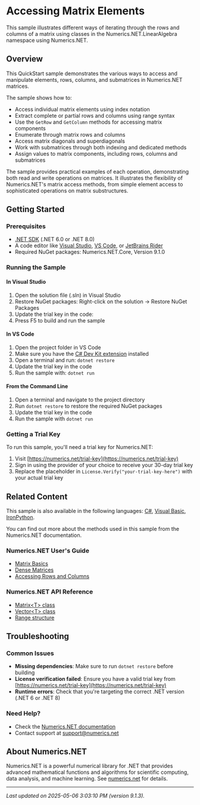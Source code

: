 # Accessing Matrix Elements

This sample illustrates different ways of iterating through the rows and columns of a matrix using classes in the Numerics.NET.LinearAlgebra namespace using Numerics.NET.

## Overview

This QuickStart sample demonstrates the various ways to access and manipulate elements, rows, columns, and 
submatrices in Numerics.NET matrices.

The sample shows how to:
- Access individual matrix elements using index notation
- Extract complete or partial rows and columns using range syntax
- Use the `GetRow` and `GetColumn` methods for accessing matrix components
- Enumerate through matrix rows and columns 
- Access matrix diagonals and superdiagonals
- Work with submatrices through both indexing and dedicated methods
- Assign values to matrix components, including rows, columns and submatrices

The sample provides practical examples of each operation, demonstrating both read and write 
operations on matrices. It illustrates the flexibility of Numerics.NET's matrix access methods,
from simple element access to sophisticated operations on matrix substructures.


## Getting Started

### Prerequisites

- [.NET SDK](https://dotnet.microsoft.com/download) (.NET 6.0 or .NET 8.0)
- A code editor like [Visual Studio](https://visualstudio.microsoft.com/), [VS Code](https://code.visualstudio.com/), or [JetBrains Rider](https://www.jetbrains.com/rider/)
- Required NuGet packages: Numerics.NET.Core, Version 9.1.0

### Running the Sample

#### In Visual Studio
1. Open the solution file (.sln) in Visual Studio
2. Restore NuGet packages: Right-click on the solution → Restore NuGet Packages
3. Update the trial key in the code:
4. Press F5 to build and run the sample

#### In VS Code

1. Open the project folder in VS Code
2. Make sure you have the [C# Dev Kit extension](https://marketplace.visualstudio.com/items?itemName=ms-dotnettools.csdevkit) installed
3. Open a terminal and run: `dotnet restore`
4. Update the trial key in the code 
5. Run the sample with: `dotnet run`

#### From the Command Line

1. Open a terminal and navigate to the project directory
2. Run `dotnet restore` to restore the required NuGet packages
3. Update the trial key in the code
4. Run the sample with `dotnet run`

### Getting a Trial Key

To run this sample, you'll need a trial key for Numerics.NET:

1. Visit [https://numerics.net/trial-key](https://numerics.net/trial-key)
2. Sign in using the provider of your choice to receive your 30-day trial key
3. Replace the placeholder in `License.Verify("your-trial-key-here")` with your actual trial key

## Related Content

This sample is also available in the following languages: 
[C#](https://github.com/NumericsDotNet/quickstart-csharp/tree/net462/linear-algebra/matrices/accessing-matrix-components), [Visual Basic](https://github.com/NumericsDotNet/quickstart-visualbasic/tree/net462/linear-algebra/matrices/accessing-matrix-components), [IronPython](https://github.com/NumericsDotNet/quickstart-ironpython/tree/net462/linear-algebra/matrices/accessing-matrix-components).

You can find out more about the methods used in this sample from the Numerics.NET documentation.

### Numerics.NET User's Guide

- [Matrix Basics](https://numerics.net/documentation/latest/vector-and-matrix/matrices/matrix-basics)
- [Dense Matrices](https://numerics.net/documentation/latest/vector-and-matrix/matrices/dense-matrices)
- [Accessing Rows and Columns](https://numerics.net/documentation/latest/vector-and-matrix/matrices/accessing-rows-and-columns)

### Numerics.NET API Reference

- [Matrix&lt;T&gt; class](https://numerics.net/documentation/latest/reference/numerics.net.matrix-1)
- [Vector&lt;T&gt; class](https://numerics.net/documentation/latest/reference/numerics.net.vector-1)
- [Range structure](https://numerics.net/documentation/latest/reference/numerics.net.range)


## Troubleshooting

### Common Issues

- **Missing dependencies**: Make sure to run `dotnet restore` before building
- **License verification failed**: Ensure you have a valid trial key from [https://numerics.net/trial-key](https://numerics.net/trial-key)
- **Runtime errors**: Check that you're targeting the correct .NET version (.NET 6 or .NET 8)

### Need Help?

- Check the [Numerics.NET documentation](https://numerics.net/documentation/)
- Contact support at [support@numerics.net](mailto:support@numerics.net?subject=AccessingMatrixComponents%20QuickStart%20Sample%20%28F%23%29)

## About Numerics.NET

Numerics.NET is a powerful numerical library for .NET that provides advanced mathematical 
functions and algorithms for scientific computing, data analysis, and machine learning.
See [numerics.net](https://numerics.net) for details.

---

_Last updated on 2025-05-06 3:03:10 PM (version 9.1.3)._
